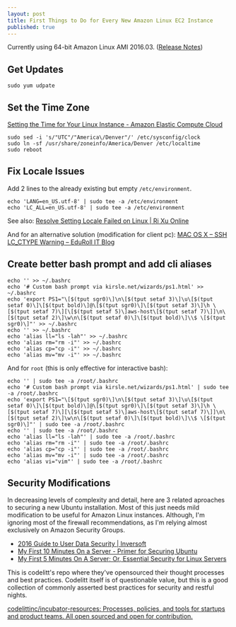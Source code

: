 ```yaml
---
layout: post
title: First Things to Do for Every New Amazon Linux EC2 Instance
published: true
---
```


Currently using 64-bit Amazon Linux AMI 2016.03. ([Release Notes](https://aws.amazon.com/amazon-linux-ami/2016.03-release-notes/))


## Get Updates

```
sudo yum udpate
```


## Set the Time Zone

[Setting the Time for Your Linux Instance - Amazon Elastic Compute Cloud](http://docs.aws.amazon.com/AWSEC2/latest/UserGuide/set-time.html)

```
sudo sed -i 's/"UTC"/"America\/Denver"/' /etc/sysconfig/clock
sudo ln -sf /usr/share/zoneinfo/America/Denver /etc/localtime
sudo reboot
```


## Fix Locale Issues

Add 2 lines to the already existing but empty `/etc/environment`.

```
echo 'LANG=en_US.utf-8' | sudo tee -a /etc/environment
echo 'LC_ALL=en_US.utf-8' | sudo tee -a /etc/environment
```

See also: [Resolve Setting Locale Failed on Linux | Ri Xu Online](https://xuri.me/2015/09/06/resolve-setting-locale-failed-on-linux.html)

And for an alternative solution (modification for client pc): [MAC OS X – SSH LC_CTYPE Warning – EduRoll IT Blog](http://eduroll.eu/?p=119)


## Create better bash prompt and add cli aliases

```
echo '' >> ~/.bashrc
echo '# Custom bash prompt via kirsle.net/wizards/ps1.html' >> ~/.bashrc
echo 'export PS1="\[$(tput sgr0)\]\n\[$(tput setaf 3)\]\u\[$(tput setaf 0)\]\[$(tput bold)\]@\[$(tput sgr0)\]\[$(tput setaf 3)\]\h \[$(tput setaf 7)\][\[$(tput setaf 5)\]aws-host\[$(tput setaf 7)\]]\n\[$(tput setaf 2)\]\w\n\[$(tput setaf 0)\]\[$(tput bold)\]\\$ \[$(tput sgr0)\]"' >> ~/.bashrc
echo '' >> ~/.bashrc
echo 'alias ll="ls -lah"' >> ~/.bashrc
echo 'alias rm="rm -i"' >> ~/.bashrc
echo 'alias cp="cp -i"' >> ~/.bashrc
echo 'alias mv="mv -i"' >> ~/.bashrc
```

And for `root` (this is only effective for interactive bash):

```
echo '' | sudo tee -a /root/.bashrc
echo '# Custom bash prompt via kirsle.net/wizards/ps1.html' | sudo tee -a /root/.bashrc
echo 'export PS1="\[$(tput sgr0)\]\n\[$(tput setaf 3)\]\u\[$(tput setaf 0)\]\[$(tput bold)\]@\[$(tput sgr0)\]\[$(tput setaf 3)\]\h \[$(tput setaf 7)\][\[$(tput setaf 5)\]aws-host\[$(tput setaf 7)\]]\n\[$(tput setaf 2)\]\w\n\[$(tput setaf 0)\]\[$(tput bold)\]\\$ \[$(tput sgr0)\]"' | sudo tee -a /root/.bashrc
echo '' | sudo tee -a /root/.bashrc
echo 'alias ll="ls -lah"' | sudo tee -a /root/.bashrc
echo 'alias rm="rm -i"' | sudo tee -a /root/.bashrc
echo 'alias cp="cp -i"' | sudo tee -a /root/.bashrc
echo 'alias mv="mv -i"' | sudo tee -a /root/.bashrc
echo 'alias vi="vim"' | sudo tee -a /root/.bashrc
```

## Security Modifications

In decreasing levels of complexity and detail, here are 3 related aproaches to securing a new Ubuntu installation. Most of this just needs mild modification to be useful for Amazon Linux instances. Although, I'm ignoring most of the firewall recommendations, as I'm relying almost exclusively on Amazon Security Groups.

* [2016 Guide to User Data Security | Inversoft](https://www.inversoft.com/guides/2016-guide-to-user-data-security)
* [My First 10 Minutes On a Server - Primer for Securing Ubuntu](http://www.codelitt.com/blog/my-first-10-minutes-on-a-server-primer-for-securing-ubuntu/)
* [My First 5 Minutes On A Server; Or, Essential Security for Linux Servers](https://plusbryan.com/my-first-5-minutes-on-a-server-or-essential-security-for-linux-servers)


This is codelitt's repo where they've opensourced their thought processes and best practices. Codelitt itself is of questionable value, but this is a good collection of commonly asserted best practices for security and restful nights.

[codelittinc/incubator-resources: Processes, policies, and tools for startups and product teams. All open sourced and open for contribution.](https://github.com/codelittinc/incubator-resources)


